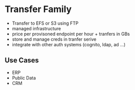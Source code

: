 # Transfer Family
- Transfer to EFS or S3 using FTP
- managed infrastructure
- price per provisoned endpoint per hour + tranfers in GBs
- store and manage creds in tranfer serive
- integrate with other auth systems (cognito, ldap, ad ...)
## Use Cases
- ERP
- Public Data
- CRM